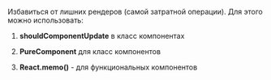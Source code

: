 Избавиться от лишних рендеров (самой затратной операции). Для этого можно использовать:
    
1.  **shouldComponentUpdate** в класс компонентах
    
2.  **PureComponent** для класс компонентов
    
3.  **React.memo()** - для функциональных компонентов